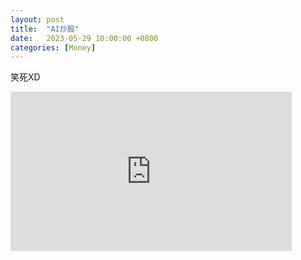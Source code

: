 ```yaml
---
layout: post
title:  "AI炒股"
date:   2023-05-29 10:00:00 +0800
categories: [Money]
---
```


笑死XD  

<iframe width="450" height="255" src="https://www.youtube.com/embed/Dm2YNYG5nKU" title="YouTube video player" frameborder="0" ></iframe>